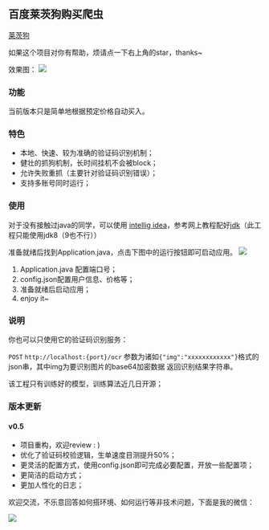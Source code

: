 ## 百度莱茨狗购买爬虫

[莱茨狗](https://pet-chain.baidu.com/)

如果这个项目对你有帮助，烦请点一下右上角的star，thanks~

效果图：
![](https://ws4.sinaimg.cn/large/006tKfTcly1fochjbt23dj31iu0jin45.jpg)

### 功能
当前版本只是简单地根据预定价格自动买入。

### 特色
- 本地、快速、较为准确的验证码识别机制；
- 健壮的抓狗机制，长时间挂机不会被block；
- 允许失败重抓（主要针对验证码识别错误）；
- 支持多账号同时运行；

### 使用
对于没有接触过java的同学，可以使用 [intellig idea](https://www.jetbrains.com/idea/)，参考网上教程配好[jdk](http://www.oracle.com/technetwork/java/javase/downloads/jdk8-downloads-2133151.html)（此工程只能使用jdk8（9也不行））

准备就绪后找到Application.java，点击下图中的运行按钮即可启动应用。
![](https://ws4.sinaimg.cn/large/006tKfTcly1foaizv2a2ej30lo0cq75v.jpg)

1. Application.java 配置端口号；
2. config.json配置用户信息、价格等；
3. 准备就绪后启动应用；
4. enjoy it~


### 说明
你也可以只使用它的验证码识别服务：
 
`POST` `http://localhost:{port}/ocr` 参数为诸如`{"img":"xxxxxxxxxxxx"}`格式的json串，其中img为要识别图片的base64加密数据 返回识别结果字符串。
 
 该工程只有训练好的模型，训练算法近几日开源； 
 

 ### 版本更新
 #### v0.5
 - 项目重构，欢迎review  : )
 - 优化了验证码校验逻辑，生单速度目测提升50%；
 - 更灵活的配置方式，使用config.json即可完成必要配置，开放一些配置项；
 - 更简洁的启动方式；
 - 更加人性化的日志；
 
 
 欢迎交流，不乐意回答如何搭环境、如何运行等非技术问题，下面是我的微信：
 
 ![](https://ws4.sinaimg.cn/large/006tKfTcly1foahsdmz9vj30e80e8t8w.jpg)
